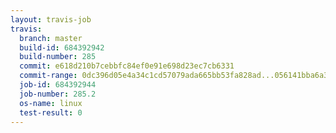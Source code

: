 ```yaml
---
layout: travis-job
travis:
  branch: master
  build-id: 684392942
  build-number: 285
  commit: e618d210b7cebbfc84ef0e91e698d23ec7cb6331
  commit-range: 0dc396d05e4a34c1cd57079ada665bb53fa828ad...056141bba6a322d018994082caf7d9608f27efba
  job-id: 684392944
  job-number: 285.2
  os-name: linux
  test-result: 0
---
```

